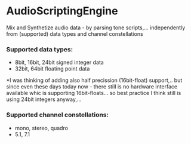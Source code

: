 AudioScriptingEngine
=====================
Mix and Synthetize audio data - by parsing tone scripts,... independently from (supported) data types and channel constellations


### Supported data types:

- 8bit, 16bit, 24bit signed integer data
- 32bit, 64bit floating point data

*I was thinking of adding also half precission (16bit-float) support,.. but since even these days today now - there still is no hardware interface  available whic is supporting 16bit-floats... so best practice I think still is using 24bit integers anyway,...

### Supported channel constellations:

- mono, stereo, quadro
- 5.1, 7.1


